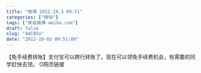 ```yaml
---
title: "微博 2012.10.3 09:51"
categories: ["嘀咕"]
tags: ["来自微博 weibo.com"]
draft: false
slug: "4dCQ5o"
date: "2012-10-03 09:51:00"
---
```


<p>【免手续费转账】支付宝可以跨行转账了。现在可以领免手续费机会，有需要的同学赶快去领。 O网页链接 ​​​​</p>
